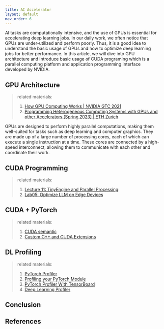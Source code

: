 ```yaml
---
title: AI Accelerator
layout: default
nav_order: 6
---
```

AI tasks are computationally intensive, and the use of GPUs is essential for accelerating deep learning jobs. In our daily work, we often notice that GPUs are under-utilized and perform poorly. Thus, it is a good idea to understand the basic usage of GPUs and how to optimize deep learning jobs for better performance. In this article, we will dive into GPU architecture and introduce basic usage of CUDA programing which is a parallel computing platform and application programming interface developed by NVIDIA.

## GPU Architecture
> related materials:
> 1. [How GPU Computing Works | NVIDIA GTC 2021](https://www.nvidia.com/en-us/on-demand/session/gtcspring21-s31151/)
> 2. [Programming Heterogeneous Computing Systems with GPUs and other Accelerators (Spring 2023) | ETH Zurich](https://safari.ethz.ch/projects_and_seminars/spring2023/doku.php?id=heterogeneous_systems)

GPUs are designed to perform highly parallel computations, making them well-suited for tasks such as deep learning and computer graphics. They are made up of a large number of processing cores, each of which can execute a single instruction at a time. These cores are connected by a high-speed interconnect, allowing them to communicate with each other and coordinate their work.

## CUDA Programming
> related materials:
> 1. [Lecture 11: TinyEngine and Parallel Processing](https://www.dropbox.com/scl/fi/42b23nby5k5d09bpwd1cx/lec11.pdf?rlkey=e2ce7bs8ssgtb82isxgv4y7ij&e=1&dl=0)
> 2. [Lab05: Optimize LLM on Edge Devices](https://docs.google.com/document/d/13IaTfPKjp0KiSBEhPdX9IxgXMIAZfiFjor37OWQJhMM/edit)

## CUDA + PyTorch
> related materials:
> 1. [CUDA semantic](https://pytorch.org/docs/stable/notes/cuda.html#cuda-memory-management)
> 2. [Custom C++ and CUDA Extensions](https://pytorch.org/tutorials/advanced/cpp_extension.html?highlight=cuda)

## DL Profiling
> related materials:
> 1. [PyTorch Profiler](https://pytorch.org/tutorials/recipes/recipes/profiler_recipe.html?highlight=profil)
> 2. [Profiling your PyTorch Module](https://pytorch.org/tutorials/beginner/profiler.html?highlight=profiler)
> 3. [PyTorch Profiler With TensorBoard](https://pytorch.org/tutorials/intermediate/tensorboard_profiler_tutorial.html?highlight=profile)
> 4. [Deep Learning Profiler](https://docs.nvidia.com/deeplearning/frameworks/dlprof-user-guide/index.html)

## Conclusion

## References